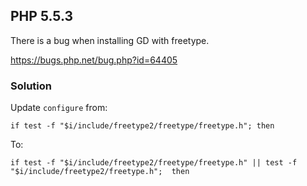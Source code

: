 ## PHP 5.5.3

There is a bug when installing GD with freetype.

https://bugs.php.net/bug.php?id=64405

### Solution

Update `configure` from:

`if test -f "$i/include/freetype2/freetype/freetype.h"; then`

To:

`if test -f "$i/include/freetype2/freetype/freetype.h" || test -f "$i/include/freetype2/freetype.h";  then`
